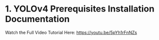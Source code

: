 # 1. YOLOv4 Prerequisites Installation Documentation

Watch the Full Video Tutorial Here: https://youtu.be/5pYh1rFnNZs



